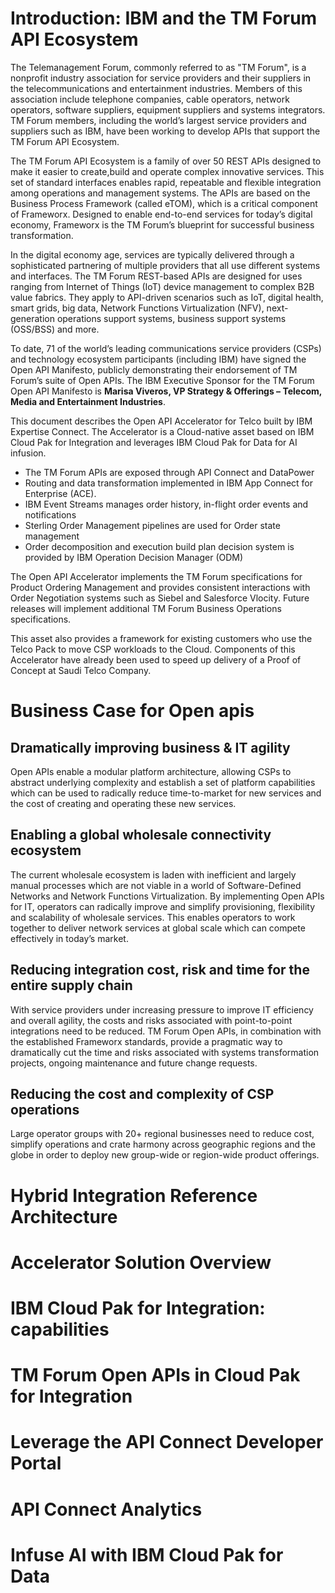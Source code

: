 # Introduction: IBM and the TM Forum API Ecosystem

The Telemanagement Forum, commonly referred to as "TM Forum", is a nonprofit industry association for service providers and their suppliers in the telecommunications and entertainment industries. Members of this association include telephone companies, cable operators, network operators, software suppliers, equipment suppliers and systems integrators. TM Forum members, including the world’s largest service providers and suppliers such as IBM, have been working to develop APIs that support the TM Forum API Ecosystem.

The TM Forum API Ecosystem is a family of over 50 REST APIs designed to make it easier to create,build and operate complex innovative services. This set of standard interfaces enables rapid, repeatable and flexible integration among operations and management systems. The APIs are based on the Business Process Framework (called eTOM), which is a critical component of Frameworx. Designed to enable end-to-end services for today’s digital economy, Frameworx is the TM Forum’s blueprint for successful business transformation.

In the digital economy age, services are typically delivered through a sophisticated partnering of multiple providers that all use different systems and interfaces. The TM Forum REST-based APIs are designed for uses ranging from Internet of Things (IoT) device management to complex B2B value fabrics. They apply to API-driven scenarios such as IoT, digital health, smart grids, big data, Network Functions Virtualization (NFV), next-generation operations support systems, business support systems (OSS/BSS) and more.

To date, 71 of the world’s leading communications service providers (CSPs) and technology ecosystem participants (including IBM) have signed the Open API Manifesto, publicly demonstrating their endorsement of TM Forum’s suite of Open APIs. The IBM Executive Sponsor for the TM Forum Open API Manifesto is **Marisa Viveros, VP Strategy & Offerings – Telecom, Media and Entertainment Industries**.

This document describes the Open API Accelerator for Telco built by IBM Expertise Connect. The Accelerator is a Cloud-native asset based on IBM Cloud Pak for Integration and leverages IBM Cloud Pak for Data for AI infusion.
- The TM Forum APIs are exposed through API Connect and DataPower
- Routing and data transformation implemented in IBM App Connect for Enterprise (ACE).
- IBM Event Streams manages order history, in-flight order events and notifications
- Sterling Order Management pipelines are used for Order state management
- Order decomposition and execution build plan decision system is provided by IBM Operation Decision Manager (ODM)

The Open API Accelerator implements the TM Forum specifications for Product Ordering Management and provides consistent interactions with Order Negotiation systems such as Siebel and Salesforce Vlocity. Future releases will implement additional TM Forum Business Operations specifications.

This asset also provides a framework for existing customers who use the Telco Pack to move CSP workloads to the Cloud. Components of this Accelerator have already been used to speed up delivery of a Proof of Concept at Saudi Telco Company.



# Business Case for Open apis
## Dramatically improving business & IT agility
Open APIs enable a modular platform architecture, allowing CSPs to abstract underlying complexity and establish a set of platform capabilities which can be used to radically reduce time-to-market for new services and the cost of creating and operating these new services.

## Enabling a global wholesale connectivity ecosystem
The current wholesale ecosystem is laden with inefficient and largely manual processes which are not viable in a world of Software-Defined Networks and Network Functions Virtualization. By implementing Open APIs for IT, operators can radically improve and simplify provisioning, flexibility and scalability of wholesale services. This enables operators to work together to deliver network services at global scale which can compete effectively in today’s market.

## Reducing integration cost, risk and time for the entire supply chain
With service providers under increasing pressure to improve IT efficiency and overall agility, the costs and risks associated with point-to-point integrations need to be reduced. TM Forum Open APIs, in combination with the established Frameworx standards, provide a pragmatic way to dramatically cut the time and risks associated with systems transformation projects, ongoing maintenance and future change requests.

## Reducing the cost and complexity of CSP operations
Large operator groups with 20+ regional businesses need to reduce cost, simplify operations and crate harmony across geographic regions and the globe in order to deploy new group-wide or region-wide product offerings.


# Hybrid Integration Reference Architecture



# Accelerator Solution Overview


# IBM Cloud Pak for Integration: capabilities


# TM Forum Open APIs in Cloud Pak for Integration



# Leverage the API Connect Developer Portal


# API Connect Analytics



# Infuse AI with IBM Cloud Pak for Data
